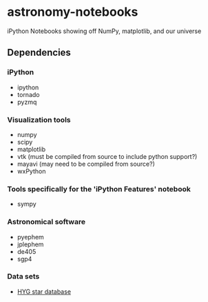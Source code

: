 astronomy-notebooks
===================

iPython Notebooks showing off NumPy, matplotlib, and our universe

Dependencies
------------

### iPython
- ipython
- tornado
- pyzmq

### Visualization tools
- numpy
- scipy
- matplotlib
- vtk (must be compiled from source to include python support?)
- mayavi (may need to be compiled from source?)
- wxPython

### Tools specifically for the 'iPython Features' notebook
- sympy

### Astronomical software
- pyephem
- jplephem
- de405
- sgp4

### Data sets
- [HYG star database][hyg]

[hyg]: https://github.com/astronexus/HYG-Database
